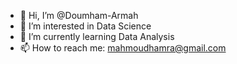 - 👋 Hi, I’m @Doumham-Armah
- 👀 I’m interested in Data Science
- 🌱 I’m currently learning Data Analysis
- 📫 How to reach me: mahmoudhamra@gmail.com

<!---
Doumham-Armah/Doumham-Armah is a ✨ special ✨ repository because its `README.md` (this file) appears on your GitHub profile.
You can click the Preview link to take a look at your changes.
--->
